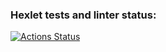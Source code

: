 ### Hexlet tests and linter status:
[![Actions Status](https://github.com/corsicanec82/fullstack-javascript-project-46/workflows/hexlet-check/badge.svg)](https://github.com/corsicanec82/fullstack-javascript-project-46/actions)